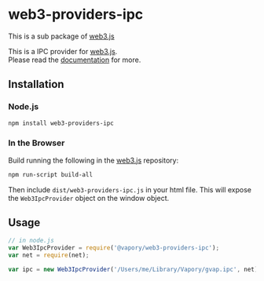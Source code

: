 # web3-providers-ipc

This is a sub package of [web3.js][repo]

This is a IPC provider for [web3.js][repo].   
Please read the [documentation][docs] for more.

## Installation

### Node.js

```bash
npm install web3-providers-ipc
```

### In the Browser

Build running the following in the [web3.js][repo] repository:

```bash
npm run-script build-all
```

Then include `dist/web3-providers-ipc.js` in your html file.
This will expose the `Web3IpcProvider` object on the window object.


## Usage

```js
// in node.js
var Web3IpcProvider = require('@vapory/web3-providers-ipc');
var net = require(net);

var ipc = new Web3IpcProvider('/Users/me/Library/Vapory/gvap.ipc', net);
```


[docs]: http://web3js.readthedocs.io/en/1.0/
[repo]: https://github.com/vaporyco/web3.js


